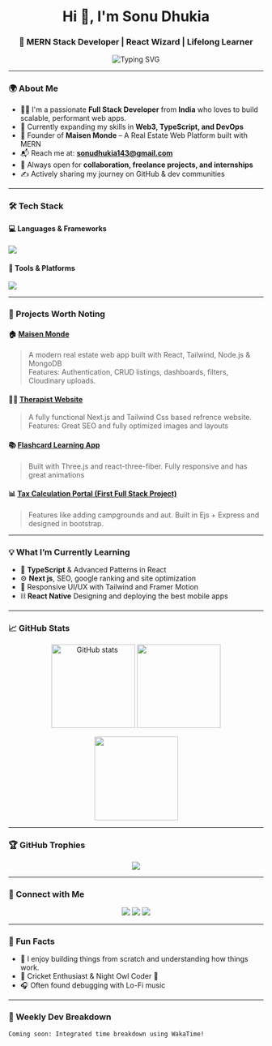 <!-- GitHub Profile README for Sonu Dhukia -->

<h1 align="center">Hi 👋, I'm Sonu Dhukia</h1>
<h3 align="center">🚀 MERN Stack Developer | React Wizard | Lifelong Learner</h3>

<p align="center">
  <img src="https://readme-typing-svg.demolab.com?font=Fira+Code&duration=3000&pause=1000&center=true&vCenter=true&width=435&lines=Full+Stack+Web+Developer;MERN+Stack+Specialist;React+%2B+Node+Lover;Open+Source+Contributor;Lifelong+Learner" alt="Typing SVG" />
</p>

---

### 🌍 About Me

- 👨‍💻 I'm a passionate **Full Stack Developer** from **India** who loves to build scalable, performant web apps.
- 🧠 Currently expanding my skills in **Web3, TypeScript, and DevOps**
- 🚀 Founder of **Maisen Monde** – A Real Estate Web Platform built with MERN
- 📬 Reach me at: **sonudhukia143@gmail.com**
- 🎯 Always open for **collaboration, freelance projects, and internships**
- ✍️ Actively sharing my journey on GitHub & dev communities

---

### 🛠️ Tech Stack

#### 💻 Languages & Frameworks
<p>
  <img src="https://skillicons.dev/icons?i=js,ts,html,css,react,nextjs,nodejs,express,mongodb,redux,tailwind" />
</p>

#### 🧰 Tools & Platforms
<p>
  <img src="https://skillicons.dev/icons?i=git,github,vscode,vercel,netlify,postman,firebase" />
</p>

---

### 🚀 Projects Worth Noting

#### 🏠 [Maisen Monde](https://github.com/Sonudhukia143/RealEstateWeb)
> A modern real estate web app built with React, Tailwind, Node.js & MongoDB  
> Features: Authentication, CRUD listings, dashboards, filters, Cloudinary uploads.

#### 👩‍⚕️ [Therapist Website](https://github.com/Sonudhukia143/therapist-website)
> A fully functional Next.js and Tailwind Css based refrence website.
> Features: Great SEO and fully optimized images and layouts

#### 📚 [Flashcard Learning App](https://github.com/Sonudhukia143/Portfolio)
> Built with Three.js and react-three-fiber.
> Fully responsive and has great animations

#### 📊 [Tax Calculation Portal (First Full Stack Project)](https://github.com/Sonudhukia143/YelpCamp)
> Features like adding campgrounds and aut. Built in Ejs + Express and designed in bootstrap.

---

### 💡 What I’m Currently Learning

- 🔗 **TypeScript** & Advanced Patterns in React
- ⚙️ **Next js**, SEO, google ranking and site optimization
- 📱 Responsive UI/UX with Tailwind and Framer Motion
- ⛓️ **React Native** Designing and deploying the best mobile apps

---

### 📈 GitHub Stats

<p align="center">
  <img src="https://github-readme-stats.vercel.app/api?username=Sonudhukia143&show_icons=true&theme=tokyonight&rank_icon=github" alt="GitHub stats" height="165" />
  <img src="https://github-readme-streak-stats.herokuapp.com?user=Sonudhukia143&theme=tokyonight&date_format=M%20j%5B%2C%20Y%5D" height="165" />
</p>

<p align="center">
  <img src="https://github-readme-stats.vercel.app/api/top-langs/?username=Sonudhukia143&layout=compact&theme=tokyonight" height="165" />
</p>

---

### 🏆 GitHub Trophies

<p align="center">
  <img src="https://github-profile-trophy.vercel.app/?username=Sonudhukia143&theme=tokyonight&no-bg=true&margin-w=10&rank=S,AAA,AA,A" />
</p>

---

### 🔗 Connect with Me

<p align="center">
  <a href="https://www.linkedin.com/in/sonu-dhukia-web770/" target="_blank"><img src="https://img.shields.io/badge/LinkedIn-%230077B5?style=for-the-badge&logo=linkedin&logoColor=white" /></a>
  <a href="mailto:jagdishdhukia770@gmail.com"><img src="https://img.shields.io/badge/Gmail-%23D14836?style=for-the-badge&logo=gmail&logoColor=white" /></a>
  <a href="https://github.com/Sonudhukia143"><img src="https://img.shields.io/badge/GitHub-%2312100E?style=for-the-badge&logo=github&logoColor=white" /></a>
</p>

---

### 📌 Fun Facts

- 🧩 I enjoy building things from scratch and understanding how things work.
- 🏏 Cricket Enthusiast & Night Owl Coder 🌙
- 🎧 Often found debugging with Lo-Fi music

---

### 📅 Weekly Dev Breakdown

<!--START_SECTION:waka-->
<!-- Replace with actual WakaTime or use GitHub Action -->
```text
Coming soon: Integrated time breakdown using WakaTime!
